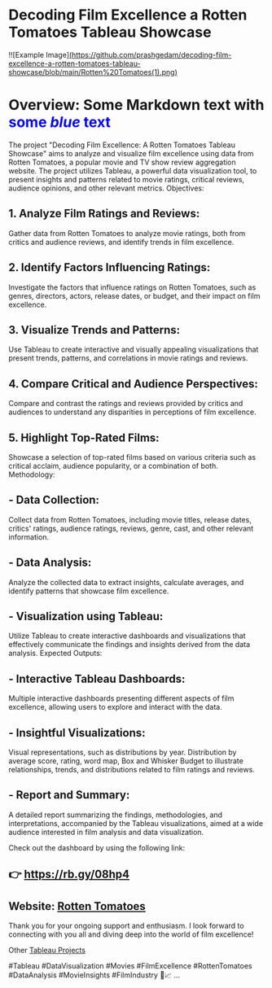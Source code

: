 # Decoding Film Excellence a Rotten Tomatoes Tableau Showcase
!![Example Image][(https://github.com/prashgedam/decoding-film-excellence-a-rotten-tomatoes-tableau-showcase/blob/main/Rotten%20Tomatoes(1).png)](https://public.tableau.com/app/profile/prashnnaki.gedam/viz/DecodingFilmExcellenceARottenTomatoesTableauShowcase/RottenTomatoes)

# Overview: Some Markdown text with <span style="color:blue">some *blue* text</span>

The project "Decoding Film Excellence: A Rotten Tomatoes Tableau Showcase" aims to analyze and visualize film excellence using data from Rotten Tomatoes, a popular movie and TV show review aggregation website. The project utilizes Tableau, a powerful data visualization tool, to present insights and patterns related to movie ratings, critical reviews, audience opinions, and other relevant metrics.
Objectives:

## 1. Analyze Film Ratings and Reviews:

   Gather data from Rotten Tomatoes to analyze movie ratings, both from critics and audience reviews, and identify trends in film excellence.

## 2. Identify Factors Influencing Ratings:

   Investigate the factors that influence ratings on Rotten Tomatoes, such as genres, directors, actors, release dates, or budget, and their impact on film excellence.

## 3. Visualize Trends and Patterns:

   Use Tableau to create interactive and visually appealing visualizations that present trends, patterns, and correlations in movie ratings and reviews.

## 4. Compare Critical and Audience Perspectives:

   Compare and contrast the ratings and reviews provided by critics and audiences to understand any disparities in perceptions of film excellence.

## 5. Highlight Top-Rated Films:

   Showcase a selection of top-rated films based on various criteria such as critical acclaim, audience popularity, or a combination of both.
Methodology:

## - Data Collection:

  Collect data from Rotten Tomatoes, including movie titles, release dates, critics' ratings, audience ratings, reviews, genre, cast, and other relevant information.

## - Data Analysis:

  Analyze the collected data to extract insights, calculate averages, and identify patterns that showcase film excellence.

## - Visualization using Tableau:

  Utilize Tableau to create interactive dashboards and visualizations that effectively communicate the findings and insights derived from the data analysis.
Expected Outputs:

## - Interactive Tableau Dashboards:

  Multiple interactive dashboards presenting different aspects of film excellence, allowing users to explore and interact with the data.

## - Insightful Visualizations:

  Visual representations, such as distributions by year. Distribution by average score, rating, word map, Box and Whisker Budget to illustrate relationships, trends, and distributions related to film ratings and reviews.

## - Report and Summary:

  A detailed report summarizing the findings, methodologies, and interpretations, accompanied by the Tableau visualizations, aimed at a wide audience interested in film analysis and data visualization.

Check out the dashboard by using the following link:

## 👉 https://rb.gy/08hp4

## Website: [Rotten Tomatoes](https://www.rottentomatoes.com/)

Thank you for your ongoing support and enthusiasm. I look forward to connecting with you all and diving deep into the world of film excellence!

Other [Tableau Projects](https://public.tableau.com/app/profile/prashnnaki.gedam/vizzes)

#Tableau #DataVisualization #Movies #FilmExcellence #RottenTomatoes #DataAnalysis #MovieInsights #FilmIndustry 🎥📈 ...
